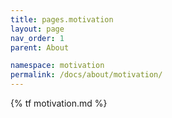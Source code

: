 ```yaml
---
title: pages.motivation
layout: page
nav_order: 1
parent: About

namespace: motivation
permalink: /docs/about/motivation/
---
```

{% tf motivation.md %}